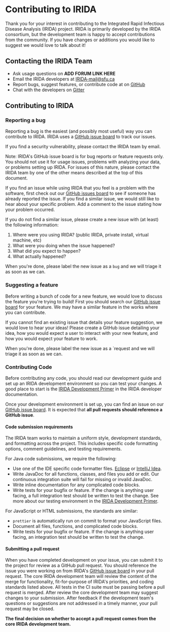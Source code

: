Contributing to IRIDA
=====================

Thank you for your interest in contributing to the Integrated Rapid Infectious Disease Analysis (IRIDA) project.  IRIDA is primarily developed by the IRIDA consortium, but the development team is happy to accept contributions from the community.  If you have changes or additions you would like to suggest we would love to talk about it!


Contacting the IRIDA Team
-------------------------
* Ask usage questions on __ADD FORUM LINK HERE__
* Email the IRIDA developers at IRIDA-mail@sfu.ca
* Report bugs, suggest features, or contribute code at on [GitHub](http://github.com/phac-nml/irida)
* Chat with the developers on [Gitter](https://gitter.im/irida-project/)


Contributing to IRIDA
---------------------

### Reporting a bug

Reporting a bug is the easiest (and possibly most useful) way you can contribute to IRIDA.  IRIDA uses a [GitHub issue board] to track our issues.

If you find a security vulnerability, please contact the IRIDA team by email.

Note: IRIDA's GitHub issue board is for bug reports or feature requests only.  You should not use it for usage issues, problems with analyzing your data, or problems setting up IRIDA.  For issues of this nature, please contact the IRIDA team by one of the other means described at the top of this document.

If you find an issue while using IRIDA that you feel is a problem with the software, first check out our [GitHub issues board](https://github.com/phac-nml/irida/issues) to see if someone has already reported the issue.  If you find a similar issue, we would still like to hear about your specific problem.  Add a comment to the issue stating how your problem occurred.

If you do not find a similar issue, please create a new issue with (at least) the following information:

1. Where were you using IRIDA? (public IRIDA, private install, virtual machine, etc)
2. What were you doing when the issue happened?
3. What did you expect to happen?
4. What actually happened?

When you're done, please label the new issue as a `bug` and we will triage it as soon as we can.

### Suggesting a feature

Before writing a bunch of code for a new feature, we would love to discuss the feature you're trying to build!  First you should search our [GitHub issue board] for your feature.  We may have a similar feature in the works where you can contribute.

If you cannot find an existing issue that details your feature suggestion, we would love to hear your ideas!  Please create a GitHub issue detailing your idea, how you would expect a user to interact with your new feature, and how you would expect your feature to work.

When you're done, please label the new issue as a `request and we will triage it as soon as we can.


### Contributing Code

Before contributing any code, you should read our development guide and set up an IRIDA development environment so you can test your changes.  A good place to start is the [IRIDA Development Primer](https://irida.corefacility.ca/documentation/developer/getting-started/) in the IRIDA developer documentation.

Once your development environment is set up, you can find an issue on our [GitHub issue board].  It is expected that **all pull requests should reference a GitHub issue**.

#### Code submission requirements

The IRIDA team works to maintain a uniform style, development standards, and formatting across the project.  This includes specific code formatting options, comment guidelines, and testing requirements.

For Java code submissions, we require the following:
* Use one of the IDE specific code formatter files.  [Eclipse](https://irida.corefacility.ca/documentation/developer/files/eclipse-code-formatter.xml) or [IntelliJ Idea](https://irida.corefacility.ca/documentation/developer/files/intellij-code-style-schemes.xml).
* Write JavaDoc for all functions, classes, and files you add or edit.  Our continuous integration suite will fail for missing or invalid JavaDoc.
* Write inline documentation for any complicated code blocks.
* Write tests for your bugfix or feature.  If the change is anything user facing, a full integration test should be written to test the change.  See more about our testing environment in the [IRIDA Development Primer](https://irida.corefacility.ca/documentation/developer/getting-started/).

For JavaScript or HTML submissions, the standards are similar:
* `prettier` is automatically run on commit to format your JavaScript files.
* Document all files, functions, and complicated code blocks.
* Write tests for your bugfix or feature.  If the change is anything user facing, an integration test should be written to test the change.

#### Submitting a pull request

When you have completed development on your issue, you can submit it to the project for review as a GitHub pull request.  You should reference the issue you were working on from IRIDA's [GitHub issue board] in your pull request.  The core IRIDA development team will review the content of the merge for functionality, fit-for-purpose of IRIDA's priorities, and coding standards listed above.  All tests in the CI suite must be passing before a pull request is merged.  After review the core development team may suggest changes to your submission.  After feedback if the development team's questions or suggestions are not addressed in a timely manner, your pull request may be closed.

**The final decision on whether to accept a pull request comes from the core IRIDA development team.**

[GitHub issue board]: https://github.com/phac-nml/irida/issues